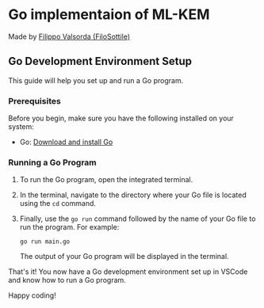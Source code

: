 # Go implementaion of ML-KEM

Made by [Filippo Valsorda (FiloSottile)](https://github.com/FiloSottile/mlkem768)

## Go Development Environment Setup

This guide will help you set up and run a Go program.

### Prerequisites

Before you begin, make sure you have the following installed on your system:

- Go: [Download and install Go](https://golang.org/dl/)

### Running a Go Program

1. To run the Go program, open the integrated terminal.

2. In the terminal, navigate to the directory where your Go file is located using the `cd` command.

3. Finally, use the `go run` command followed by the name of your Go file to run the program. For example:

    ```shell
    go run main.go
    ```

    The output of your Go program will be displayed in the terminal.

That's it! You now have a Go development environment set up in VSCode and know how to run a Go program.

Happy coding!